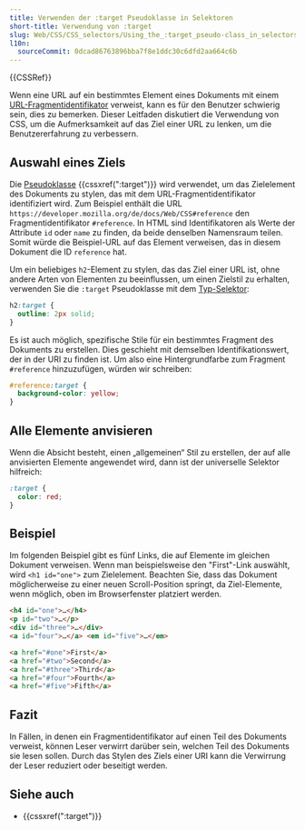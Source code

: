 ```yaml
---
title: Verwenden der :target Pseudoklasse in Selektoren
short-title: Verwendung von :target
slug: Web/CSS/CSS_selectors/Using_the_:target_pseudo-class_in_selectors
l10n:
  sourceCommit: 0dcad86763896bba7f8e1ddc30c6dfd2aa664c6b
---
```


{{CSSRef}}

Wenn eine URL auf ein bestimmtes Element eines Dokuments mit einem [URL-Fragmentidentifikator](/de/docs/Web/URI/Reference/Fragment#fragment) verweist, kann es für den Benutzer schwierig sein, dies zu bemerken. Dieser Leitfaden diskutiert die Verwendung von CSS, um die Aufmerksamkeit auf das Ziel einer URL zu lenken, um die Benutzererfahrung zu verbessern.

## Auswahl eines Ziels

Die [Pseudoklasse](/de/docs/Web/CSS/Pseudo-classes) {{cssxref(":target")}} wird verwendet, um das Zielelement des Dokuments zu stylen, das mit dem URL-Fragmentidentifikator identifiziert wird. Zum Beispiel enthält die URL `https://developer.mozilla.org/de/docs/Web/CSS#reference` den Fragmentidentifikator `#reference`. In HTML sind Identifikatoren als Werte der Attribute `id` oder `name` zu finden, da beide denselben Namensraum teilen. Somit würde die Beispiel-URL auf das Element verweisen, das in diesem Dokument die ID `reference` hat.

Um ein beliebiges `h2`-Element zu stylen, das das Ziel einer URL ist, ohne andere Arten von Elementen zu beeinflussen, um einen Zielstil zu erhalten, verwenden Sie die `:target` Pseudoklasse mit dem [Typ-Selektor](/de/docs/Web/CSS/Type_selectors):

```css
h2:target {
  outline: 2px solid;
}
```

Es ist auch möglich, spezifische Stile für ein bestimmtes Fragment des Dokuments zu erstellen. Dies geschieht mit demselben Identifikationswert, der in der URI zu finden ist. Um also eine Hintergrundfarbe zum Fragment `#reference` hinzuzufügen, würden wir schreiben:

```css
#reference:target {
  background-color: yellow;
}
```

## Alle Elemente anvisieren

Wenn die Absicht besteht, einen „allgemeinen“ Stil zu erstellen, der auf alle anvisierten Elemente angewendet wird, dann ist der universelle Selektor hilfreich:

```css
:target {
  color: red;
}
```

## Beispiel

Im folgenden Beispiel gibt es fünf Links, die auf Elemente im gleichen Dokument verweisen. Wenn man beispielsweise den "First"-Link auswählt, wird `<h1 id="one">` zum Zielelement. Beachten Sie, dass das Dokument möglicherweise zu einer neuen Scroll-Position springt, da Ziel-Elemente, wenn möglich, oben im Browserfenster platziert werden.

```html
<h4 id="one">…</h4>
<p id="two">…</p>
<div id="three">…</div>
<a id="four">…</a> <em id="five">…</em>

<a href="#one">First</a>
<a href="#two">Second</a>
<a href="#three">Third</a>
<a href="#four">Fourth</a>
<a href="#five">Fifth</a>
```

## Fazit

In Fällen, in denen ein Fragmentidentifikator auf einen Teil des Dokuments verweist, können Leser verwirrt darüber sein, welchen Teil des Dokuments sie lesen sollen. Durch das Stylen des Ziels einer URI kann die Verwirrung der Leser reduziert oder beseitigt werden.

## Siehe auch

- {{cssxref(":target")}}
